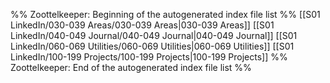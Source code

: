 %% Zoottelkeeper: Beginning of the autogenerated index file list  %%
 [[S01 LinkedIn/030-039 Areas/030-039 Areas|030-039 Areas]]
 [[S01 LinkedIn/040-049 Journal/040-049 Journal|040-049 Journal]]
 [[S01 LinkedIn/060-069 Utilities/060-069 Utilities|060-069 Utilities]]
 [[S01 LinkedIn/100-199 Projects/100-199 Projects|100-199 Projects]]
%% Zoottelkeeper: End of the autogenerated index file list  %%
